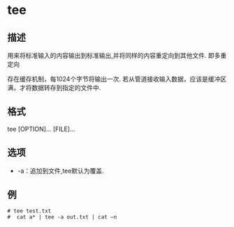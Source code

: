 # tee

## 描述

用来将标准输入的内容输出到标准输出,并将同样的内容重定向到其他文件. 即多重定向

存在缓存机制，每1024个字节将输出一次. 若从管道接收输入数据，应该是缓冲区满，才将数据转存到指定的文件中.

## 格式

  tee [OPTION]... [FILE]...

## 选项

- -a：追加到文件,tee默认为覆盖.

## 例

    # tee test.txt
    #  cat a* | tee -a out.txt | cat –n
